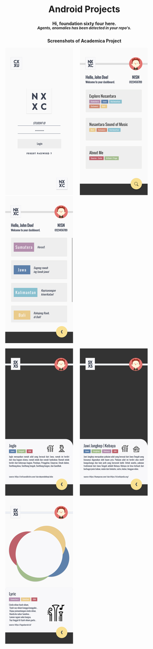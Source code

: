 <h1 align="center"> Android Projects </h1>
<h4 align = "center"> <b> Hi, foundation sixty four here. </b><br>
<i><sup> Agents, anomalies has been detected in your repo's. </sup></i></h4>

<center><p><b>Screenshots of Academica Project</b></p></center>

![Login](fig/s1_login.png) &emsp;
![Dash](fig/s2_dash.png) &emsp;
![Menu](fig/s3_menu.png) &emsp;

![House](fig/s4_house.png) &emsp;
![Cloth](fig/s5_cloth.png) &emsp;
![Music](fig/s6_music.png) &emsp;
